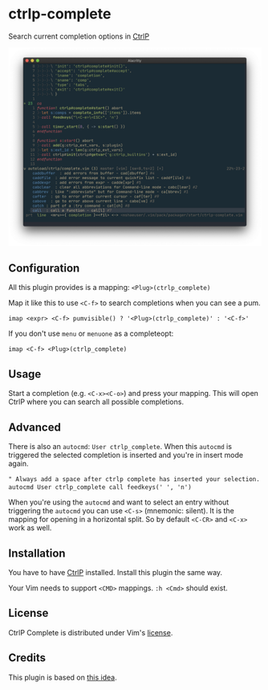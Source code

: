 # ctrlp-complete

Search current completion options in [CtrlP][1]

![Example][2]

## Configuration

All this plugin provides is a mapping: `<Plug>(ctrlp_complete)`

Map it like this to use `<C-f>` to search completions when you can see a pum.

```vim
imap <expr> <C-f> pumvisible() ? '<Plug>(ctrlp_complete)' : '<C-f>'
```

If you don't use `menu` or `menuone` as a completeopt:

```vim
imap <C-f> <Plug>(ctrlp_complete)
```
## Usage

Start a completion (e.g. `<C-x><C-o>`) and press your mapping.
This will open CtrlP where you can search all possible completions.

## Advanced

There is also an `autocmd`: `User ctrlp_complete`.
When this `autocmd` is triggered the selected completion is inserted
and you're in insert mode again.

```vim
" Always add a space after ctrlp complete has inserted your selection.
autocmd User ctrlp_complete call feedkeys(' ', 'n')
```

When you're using the `autocmd` and want to select an entry without triggering the `autocmd` you can use  `<C-s>` (mnemonic: silent).
It is the mapping for opening in a horizontal split. So by default `<C-CR>` and `<C-x>` work as well.

## Installation

You have to have [CtrlP][1] installed. Install this plugin the same way.

Your Vim needs to support `<CMD>` mappings. `:h <Cmd>` should exist.

## License

CtrlP Complete is distributed under Vim's [license][3].

## Credits

This plugin is based on [this idea][4].

[1]: https://github.com/ctrlpvim/ctrlp.vim
[2]: example.png
[3]: http://vimdoc.sourceforge.net/htmldoc/uganda.html
[4]: https://vim.fandom.com/wiki/Fuzzy_insert_mode_completion_(using_FZF)